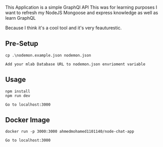 This Application is a simple GraphQl API
This was for learning purposes I want to refresh my NodeJS Mongoose and express knowledge as well as learn GraphQL

Because I think it's a cool tool and it's very feauturestic.

## Pre-Setup
```
cp .\nodemon.example.json nodemon.json

Add your mlab Database URL to nodemon.json envrioment variable

```

## Usage
```
npm install
npm run dev

Go to localhost:3000
```
## Docker Image

```
docker run -p 3000:3000 ahmedmohamed1101140/node-chat-app

Go to localhost:3000
```